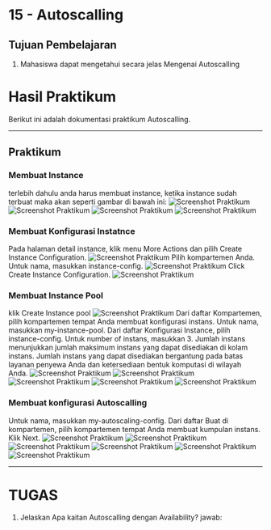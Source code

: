 # 15 - Autoscalling

## Tujuan Pembelajaran

1. Mahasiswa dapat mengetahui secara jelas Mengenai Autoscalling

# Hasil Praktikum

Berikut ini adalah dokumentasi praktikum Autoscalling.

---
## Praktikum 
### Membuat Instance
terlebih dahulu anda harus membuat instance, ketika instance sudah terbuat maka akan seperti gambar di bawah ini:
![Screenshot Praktikum](img/1.png)
![Screenshot Praktikum](img/2.png)
![Screenshot Praktikum](img/3.png)
![Screenshot Praktikum](img/4.png)
### Membuat Konfigurasi Instatnce
Pada halaman detail instance, klik menu More Actions dan pilih Create Instance Configuration.
![Screenshot Praktikum](img/5.png)
Pilih kompartemen Anda.
Untuk nama, masukkan instance-config.
![Screenshot Praktikum](img/6.png)
Click Create Instance Configuration.
![Screenshot Praktikum](img/7.png)
### Membuat Instance Pool
klik Create Instance pool
![Screenshot Praktikum](img/8.png)
Dari daftar Kompartemen, pilih kompartemen tempat Anda membuat konfigurasi instans.
Untuk nama, masukkan my-instance-pool.
Dari daftar Konfigurasi Instance, pilih instance-config.
Untuk number of instans, masukkan 3. Jumlah instans menunjukkan jumlah maksimum instans yang dapat disediakan di kolam instans.
Jumlah instans yang dapat disediakan bergantung pada batas layanan penyewa Anda dan ketersediaan bentuk komputasi di wilayah Anda.
![Screenshot Praktikum](img/9.png)
![Screenshot Praktikum](img/10.png)
![Screenshot Praktikum](img/11.png)
![Screenshot Praktikum](img/12.png)
![Screenshot Praktikum](img/13.png)
### Membuat konfigurasi Autoscalling
Untuk nama, masukkan my-autoscaling-config.
Dari daftar Buat di kompartemen, pilih kompartemen tempat Anda membuat kumpulan instans.
Klik Next.
![Screenshot Praktikum](img/14.png)
![Screenshot Praktikum](img/15.png)
![Screenshot Praktikum](img/16.png)
![Screenshot Praktikum](img/17.png)
![Screenshot Praktikum](img/18.png)
![Screenshot Praktikum](img/19.png)

---

# TUGAS
1. Jelaskan Apa kaitan Autoscalling dengan Availability?
jawab: 
